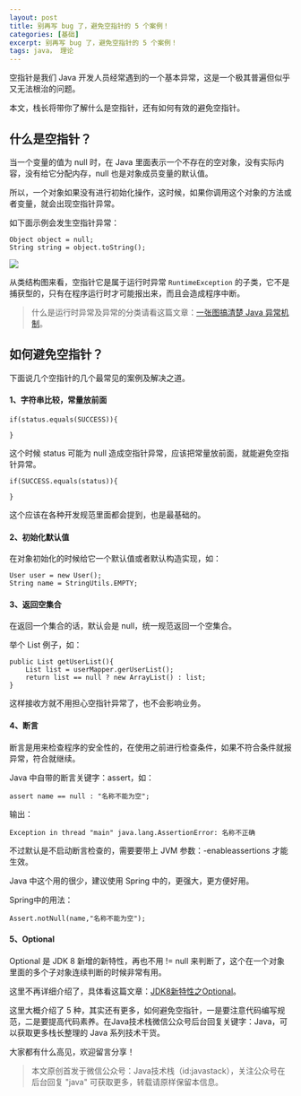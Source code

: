 ```yaml
---
layout: post
title: 别再写 bug 了，避免空指针的 5 个案例！
categories: [基础]
excerpt: 别再写 bug 了，避免空指针的 5 个案例！
tags: java， 理论  
---
```

空指针是我们 Java 开发人员经常遇到的一个基本异常，这是一个极其普遍但似乎又无法根治的问题。

本文，栈长将带你了解什么是空指针，还有如何有效的避免空指针。

## 什么是空指针？

当一个变量的值为 null 时，在 Java 里面表示一个不存在的空对象，没有实际内容，没有给它分配内存，null 也是对象成员变量的默认值。

所以，一个对象如果没有进行初始化操作，这时候，如果你调用这个对象的方法或者变量，就会出现空指针异常。

如下面示例会发生空指针异常：

```
Object object = null;
String string = object.toString();
```

![](http://qianniu.javastack.cn/18-12-12/46377586.jpg)

从类结构图来看，空指针它是属于运行时异常 `RuntimeException` 的子类，它不是捕获型的，只有在程序运行时才可能报出来，而且会造成程序中断。

> 什么是运行时异常及异常的分类请看这篇文章：[一张图搞清楚 Java 异常机制](https://mp.weixin.qq.com/s/xbopgxZ5BEDdSvwO9ad9Xg)。

## 如何避免空指针？

下面说几个空指针的几个最常见的案例及解决之道。

#### 1、字符串比较，常量放前面

```
if(status.equals(SUCCESS)){
    
}
```

这个时候 status 可能为 null 造成空指针异常，应该把常量放前面，就能避免空指针异常。

```
if(SUCCESS.equals(status)){
    
}
```

这个应该在各种开发规范里面都会提到，也是最基础的。

#### 2、初始化默认值

在对象初始化的时候给它一个默认值或者默认构造实现，如：

```
User user = new User();
String name = StringUtils.EMPTY;
```

#### 3、返回空集合

在返回一个集合的话，默认会是 null，统一规范返回一个空集合。

举个 List 例子，如：

```
public List getUserList(){
    List list = userMapper.gerUserList();
    return list == null ? new ArrayList() : list;
}
```

这样接收方就不用担心空指针异常了，也不会影响业务。

#### 4、断言

断言是用来检查程序的安全性的，在使用之前进行检查条件，如果不符合条件就报异常，符合就继续。

Java 中自带的断言关键字：assert，如：

```
assert name == null : "名称不能为空";
```

输出：

```
Exception in thread "main" java.lang.AssertionError: 名称不正确
```

不过默认是不启动断言检查的，需要要带上 JVM 参数：-enableassertions 才能生效。

Java 中这个用的很少，建议使用 Spring 中的，更强大，更方便好用。

Spring中的用法：

```
Assert.notNull(name,"名称不能为空");
```

#### 5、Optional

Optional 是 JDK 8 新增的新特性，再也不用 != null 来判断了，这个在一个对象里面的多个子对象连续判断的时候非常有用。

这里不再详细介绍了，具体看这篇文章：[JDK8新特性之Optional](https://mp.weixin.qq.com/s/uXw4eTZqLfj871FlciPh6Q)。

这里大概介绍了 5 种，其实还有更多，如何避免空指针，一是要注意代码编写规范，二是要提高代码素养。在Java技术栈微信公众号后台回复关键字：Java，可以获取更多栈长整理的 Java 系列技术干货。

大家都有什么高见，欢迎留言分享！

> 本文原创首发于微信公众号：Java技术栈（id:javastack），关注公众号在后台回复 "java" 可获取更多，转载请原样保留本信息。